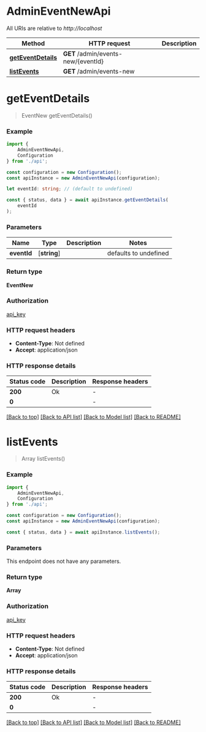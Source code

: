 # AdminEventNewApi

All URIs are relative to *http://localhost*

|Method | HTTP request | Description|
|------------- | ------------- | -------------|
|[**getEventDetails**](#geteventdetails) | **GET** /admin/events-new/{eventId} | |
|[**listEvents**](#listevents) | **GET** /admin/events-new | |

# **getEventDetails**
> EventNew getEventDetails()


### Example

```typescript
import {
    AdminEventNewApi,
    Configuration
} from './api';

const configuration = new Configuration();
const apiInstance = new AdminEventNewApi(configuration);

let eventId: string; // (default to undefined)

const { status, data } = await apiInstance.getEventDetails(
    eventId
);
```

### Parameters

|Name | Type | Description  | Notes|
|------------- | ------------- | ------------- | -------------|
| **eventId** | [**string**] |  | defaults to undefined|


### Return type

**EventNew**

### Authorization

[api_key](../README.md#api_key)

### HTTP request headers

 - **Content-Type**: Not defined
 - **Accept**: application/json


### HTTP response details
| Status code | Description | Response headers |
|-------------|-------------|------------------|
|**200** | Ok |  -  |
|**0** |  |  -  |

[[Back to top]](#) [[Back to API list]](../README.md#documentation-for-api-endpoints) [[Back to Model list]](../README.md#documentation-for-models) [[Back to README]](../README.md)

# **listEvents**
> Array<EventNew> listEvents()


### Example

```typescript
import {
    AdminEventNewApi,
    Configuration
} from './api';

const configuration = new Configuration();
const apiInstance = new AdminEventNewApi(configuration);

const { status, data } = await apiInstance.listEvents();
```

### Parameters
This endpoint does not have any parameters.


### Return type

**Array<EventNew>**

### Authorization

[api_key](../README.md#api_key)

### HTTP request headers

 - **Content-Type**: Not defined
 - **Accept**: application/json


### HTTP response details
| Status code | Description | Response headers |
|-------------|-------------|------------------|
|**200** | Ok |  -  |
|**0** |  |  -  |

[[Back to top]](#) [[Back to API list]](../README.md#documentation-for-api-endpoints) [[Back to Model list]](../README.md#documentation-for-models) [[Back to README]](../README.md)

